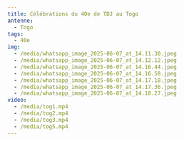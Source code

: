 ```yaml
---
title: Célébrations du 40e de TDJ au Togo
antenne:
  - Togo
tags:
  - 40e
img:
  - /media/whatsapp_image_2025-06-07_at_14.11.30.jpeg
  - /media/whatsapp_image_2025-06-07_at_14.12.12.jpeg
  - /media/whatsapp_image_2025-06-07_at_14.16.44.jpeg
  - /media/whatsapp_image_2025-06-07_at_14.16.58.jpeg
  - /media/whatsapp_image_2025-06-07_at_14.17.18.jpeg
  - /media/whatsapp_image_2025-06-07_at_14.17.36.jpeg
  - /media/whatsapp_image_2025-06-07_at_14.18.27.jpeg
video:
  - /media/tog1.mp4
  - /media/tog2.mp4
  - /media/tog3.mp4
  - /media/tog5.mp4
---
```

